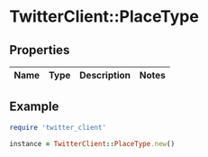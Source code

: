 # TwitterClient::PlaceType

## Properties

| Name | Type | Description | Notes |
| ---- | ---- | ----------- | ----- |

## Example

```ruby
require 'twitter_client'

instance = TwitterClient::PlaceType.new()
```

